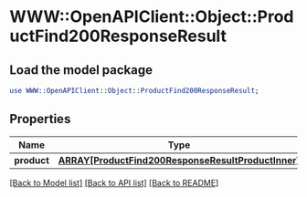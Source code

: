 # WWW::OpenAPIClient::Object::ProductFind200ResponseResult

## Load the model package
```perl
use WWW::OpenAPIClient::Object::ProductFind200ResponseResult;
```

## Properties
Name | Type | Description | Notes
------------ | ------------- | ------------- | -------------
**product** | [**ARRAY[ProductFind200ResponseResultProductInner]**](ProductFind200ResponseResultProductInner.md) |  | [optional] 

[[Back to Model list]](../README.md#documentation-for-models) [[Back to API list]](../README.md#documentation-for-api-endpoints) [[Back to README]](../README.md)


